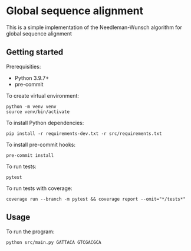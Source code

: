 # Global sequence alignment

This is a simple implementation of the Needleman-Wunsch algorithm for global sequence alignment

## Getting started

Prerequisities:
- Python 3.9.7+
- pre-commit

To create virtual environment:

    python -m venv venv
    source venv/bin/activate

To install Python dependencies:

    pip install -r requirements-dev.txt -r src/requirements.txt

To install pre-commit hooks:

    pre-commit install

To run tests:

    pytest

To run tests with coverage:

    coverage run --branch -m pytest && coverage report --omit="*/tests*"

## Usage

To run the program:

    python src/main.py GATTACA GTCGACGCA
